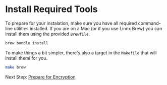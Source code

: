 # Install Required Tools

To prepare for your instalation, make sure you have all required command-line
utilities installed. If you are on a Mac (or if you use Linnx Brew) you can
install them using the provided `Brewfile`.

```bash
brew bundle install
```

To make things a bit simpler, there's also a target in the `Makefile` that will
install themi for you.

```bash
make brew
```

Next Step: [Prepare for Encryption](02-prepare-for-encryption)
